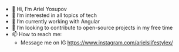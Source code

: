 - 👋 Hi, I’m Ariel Yosupov
- 👀 I’m interested in all topics of tech
- 🌱 I’m currently working with Angular
- 💞️ I’m looking to contribute to open-source projects in my free time
- 📫 How to reach me: 
  - Message me on IG https://www.instagram.com/arielslifestylex/

<!---
ariel8300/ariel8300 is a ✨ special ✨ repository because its `README.md` (this file) appears on your GitHub profile.
You can click the Preview link to take a look at your changes.
--->

